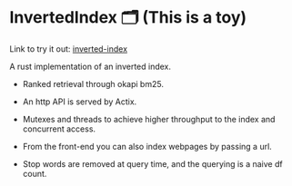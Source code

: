 # InvertedIndex 🗂️ (This is a toy)

Link to try it out: [inverted-index](https://inverted-index.fly.dev)


A rust implementation of an inverted index.

- Ranked retrieval through okapi bm25.

- An http API is served by Actix.

-  Mutexes and threads to achieve higher throughput to the index and concurrent access.

- From the front-end you can also index webpages by passing a url.

- Stop words are removed at query time, and the querying is a naive df count.

